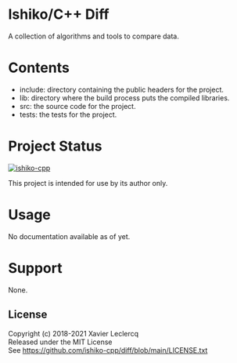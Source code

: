 # Ishiko/C++ Diff

A collection of algorithms and tools to compare data.

# Contents

- include: directory containing the public headers for the project.
- lib: directory where the build process puts the compiled libraries.
- src: the source code for the project.
- tests: the tests for the project.

# Project Status

[![ishiko-cpp](https://circleci.com/gh/ishiko-cpp/diff.svg?style=shield)](https://circleci.com/gh/ishiko-cpp/diff)

This project is intended for use by its author only.

# Usage

No documentation available as of yet.

# Support

None.

## License

Copyright (c) 2018-2021 Xavier Leclercq\
Released under the MIT License\
See https://github.com/ishiko-cpp/diff/blob/main/LICENSE.txt
